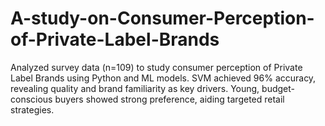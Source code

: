 # A-study-on-Consumer-Perception-of-Private-Label-Brands
Analyzed survey data (n=109) to study consumer perception of Private Label Brands using Python and ML models. SVM achieved 96% accuracy, revealing quality and brand familiarity as key drivers. Young, budget-conscious buyers showed strong preference, aiding targeted retail strategies.

